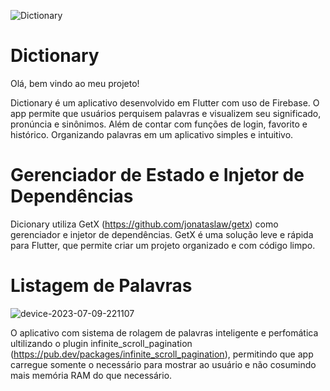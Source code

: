 ![Dictionary](https://github.com/jpDEVsekiro/Dictionary/assets/71463029/90220123-37cf-4855-bc32-dd4c505861fd)

# Dictionary

Olá, bem vindo ao meu projeto! 

Dictionary é um aplicativo desenvolvido em Flutter com uso de Firebase. O app permite que usuários perquisem palavras e visualizem seu significado, pronúncia e sinônimos. Além de contar com funções de login, favorito e histórico. Organizando palavras em um aplicativo simples e intuitivo.

# Gerenciador de Estado e Injetor de Dependências 
Dicionary utiliza GetX (https://github.com/jonataslaw/getx) como gerenciador e injetor de dependências. GetX é uma solução leve e rápida para Flutter, que permite criar um projeto organizado e com código limpo.

# Listagem de Palavras
![device-2023-07-09-221107](https://github.com/jpDEVsekiro/Dictionary/assets/71463029/c882dff9-7135-4ff5-8497-b4df1386eaab)

O aplicativo com sistema de rolagem de palavras inteligente e perfomática ultilizando o plugin infinite_scroll_pagination (https://pub.dev/packages/infinite_scroll_pagination), permitindo que app carregue somente o necessário para mostrar ao usuário e não cosumindo mais memória RAM do que necessário.
